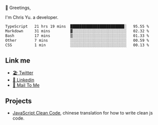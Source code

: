 👋 Greetings, 

I'm Chris Yu. a developer. 


<!--START_SECTION:waka-->

```txt
TypeScript   21 hrs 19 mins  ████████████████████████░   95.55 %
Markdown     31 mins         ▓░░░░░░░░░░░░░░░░░░░░░░░░   02.32 %
Bash         17 mins         ▒░░░░░░░░░░░░░░░░░░░░░░░░   01.33 %
Other        7 mins          ░░░░░░░░░░░░░░░░░░░░░░░░░   00.59 %
CSS          1 min           ░░░░░░░░░░░░░░░░░░░░░░░░░   00.13 %
```

<!--END_SECTION:waka-->

## Link me

- [🏖️ Twitter](https://twitter.com/yuetong3yu)
- [🧳 Linkedin](https://www.linkedin.com/in/yuetong3yu)
- [📧 Mail To Me](mailto:yuetong3yu@gmail.com)


## Projects 

- [JavaScript Clean Code](https://js-clean-code-cn.vercel.app/), chinese translation for how to write clean js code.
